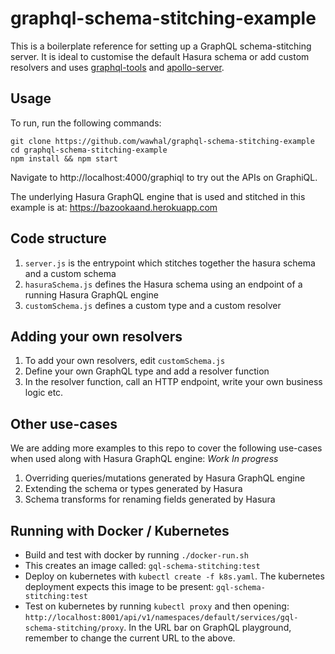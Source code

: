 # graphql-schema-stitching-example

This is a boilerplate reference for setting up a GraphQL schema-stitching server.
It is ideal to customise the default Hasura schema or add custom resolvers and uses
[graphql-tools](https://github.com/apollographql/graphql-tools) and [apollo-server](https://github.com/apollographql/apollo-server).

## Usage
To run, run the following commands:

```
git clone https://github.com/wawhal/graphql-schema-stitching-example
cd graphql-schema-stitching-example
npm install && npm start
```

Navigate to http://localhost:4000/graphiql to try out the APIs on GraphiQL.

The underlying Hasura GraphQL engine that is used and stitched in this example is at:
https://bazookaand.herokuapp.com

## Code structure

1. `server.js` is the entrypoint which stitches together the hasura schema and a custom schema
2. `hasuraSchema.js` defines the Hasura schema using an endpoint of a running Hasura GraphQL engine
2. `customSchema.js` defines a custom type and a custom resolver

## Adding your own resolvers

1. To add your own resolvers, edit `customSchema.js`
2. Define your own GraphQL type and add a resolver function
3. In the resolver function, call an HTTP endpoint, write your own business logic etc.

## Other use-cases

We are adding more examples to this repo to cover the following use-cases when used along with Hasura GraphQL engine:
*Work In progress*
1. Overriding queries/mutations generated by Hasura GraphQL engine
2. Extending the schema or types generated by Hasura
3. Schema transforms for renaming fields generated by Hasura

## Running with Docker / Kubernetes

- Build and test with docker by running `./docker-run.sh`
- This creates an image called: `gql-schema-stitching:test`
- Deploy on kubernetes with `kubectl create -f k8s.yaml`. The kubernetes deployment expects this image to be present: `gql-schema-stitching:test`
- Test on kubernetes by running `kubectl proxy` and then opening: `http://localhost:8001/api/v1/namespaces/default/services/gql-schema-stitching/proxy`. In the URL bar on GraphQL playground, remember to change the current URL to the above.
